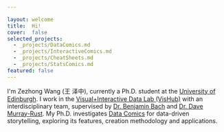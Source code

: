 ```yaml
---

layout: welcome
title:  Hi!
cover:  false
selected_projects:
  - _projects/DataComics.md
  - _projects/InteractiveComics.md
  - _projects/CheatSheets.md
  - _projects/StatsComics.md
featured: false
---
```



I'm Zezhong Wang (王 泽中), currently a Ph.D. student at the [University of Edinburgh](https://www.ed.ac.uk/). I work in the [Visual+Interactive Data Lab (VisHub)](https://visualinteractivedata.github.io/bach.html) with an interdisciplinary team, supervised by [Dr. Benjamin Bach](https://visualinteractivedata.github.io/bach.html) and [Dr. Dave Murray-Rust](http://dave.murray-rust.org/). My Ph.D. investigates [Data Comics](https://datacomics.github.io/) for data-driven storytelling, exploring its features, creation methodology and applications. 

<!-- [Design Informatics](https://www.designinformatics.org/) -->
<!--projects-->

<!-- ---
layout: page
title: 
sitemap: false

--- -->
